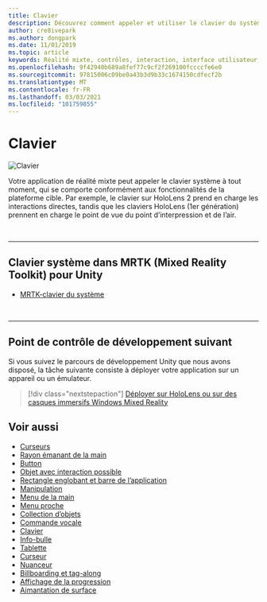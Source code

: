 ```yaml
---
title: Clavier
description: Découvrez comment appeler et utiliser le clavier du système à l’aide de la boîte à outils de la réalité mixte.
author: cre8ivepark
ms.author: dongpark
ms.date: 11/01/2019
ms.topic: article
keywords: Réalité mixte, contrôles, interaction, interface utilisateur, expérience utilisateur, casque de réalité mixte, casque de réalité mixte, casque de réalité virtuelle, HoloLens, clavier, MRTK, boîte à outils de réalité mixte
ms.openlocfilehash: 9f42940b689a8fef77c9cf2f269100fccccfe6e0
ms.sourcegitcommit: 97815006c09be0a43b3d9b33c1674150cdfecf2b
ms.translationtype: MT
ms.contentlocale: fr-FR
ms.lasthandoff: 03/03/2021
ms.locfileid: "101759855"
---
```

# <a name="keyboard"></a>Clavier

![Clavier](images/UX_Hero_Keyboard.jpg)

Votre application de réalité mixte peut appeler le clavier système à tout moment, qui se comporte conformément aux fonctionnalités de la plateforme cible. Par exemple, le clavier sur HoloLens 2 prend en charge les interactions directes, tandis que les claviers HoloLens (1er génération) prennent en charge le point de vue du point d’interpression et de l’air.

<br>

---

## <a name="system-keyboard-in-mrtk-mixed-reality-toolkit-for-unity"></a>Clavier système dans MRTK (Mixed Reality Toolkit) pour Unity

* [MRTK-clavier du système](https://docs.microsoft.com/windows/mixed-reality/mrtk-docs/features/ux-building-blocks/system-keyboard.md)

<br>

---

## <a name="next-development-checkpoint"></a>Point de contrôle de développement suivant

Si vous suivez le parcours de développement Unity que nous avons disposé, la tâche suivante consiste à déployer votre application sur un appareil ou un émulateur. 

> [!div class="nextstepaction"]
> [Déployer sur HoloLens ou sur des casques immersifs Windows Mixed Reality](../develop/platform-capabilities-and-apis/using-visual-studio.md)

## <a name="see-also"></a>Voir aussi

* [Curseurs](cursors.md)
* [Rayon émanant de la main](point-and-commit.md)
* [Button](button.md)
* [Objet avec interaction possible](interactable-object.md)
* [Rectangle englobant et barre de l’application](app-bar-and-bounding-box.md)
* [Manipulation](direct-manipulation.md)
* [Menu de la main](hand-menu.md)
* [Menu proche](near-menu.md)
* [Collection d’objets](object-collection.md)
* [Commande vocale](voice-input.md)
* [Clavier](keyboard.md)
* [Info-bulle](tooltip.md)
* [Tablette](slate.md)
* [Curseur](slider.md)
* [Nuanceur](shader.md)
* [Billboarding et tag-along](billboarding-and-tag-along.md)
* [Affichage de la progression](progress.md)
* [Aimantation de surface](surface-magnetism.md)
